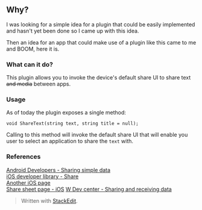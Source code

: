 ## Why?
I was looking for a simple idea for a plugin that could be easily implemented and hasn't yet been done so I came up with this idea.

Then an idea for an app that could make use of a plugin like this came to me and BOOM, here it is.

### What can it do?
This plugin allows you to invoke the device's default share UI to share text ~~and media~~ between apps.


### Usage
As of today the plugin exposes a single method:
```
void ShareText(string text, string title = null);
```
Calling to this method will invoke the default share UI that will enable you user to select an application to share the `text` with.


### References
[Android Developers - Sharing simple data](https://developer.android.com/training/sharing/send.html)  
[iOS developer library - Share](https://developer.apple.com/library/ios/documentation/General/Conceptual/ExtensibilityPG/ShareSheet.html)  
[Another iOS page](https://developer.apple.com/library/ios/documentation/iPhone/Conceptual/iPhoneOSProgrammingGuide/Inter-AppCommunication/Inter-AppCommunication.html#//apple_ref/doc/uid/TP40007072-CH6-SW2)  
[Share sheet page - iOS](http://www.knowyourmobile.com/mobile-phones/apple-ios-8/22816/how-use-ios-8-extensions)
[W Dev center - Sharing and receiving data](https://msdn.microsoft.com/en-us/library/windows/apps/xaml/hh871363.aspx)

> Written with [StackEdit](https://stackedit.io/).

